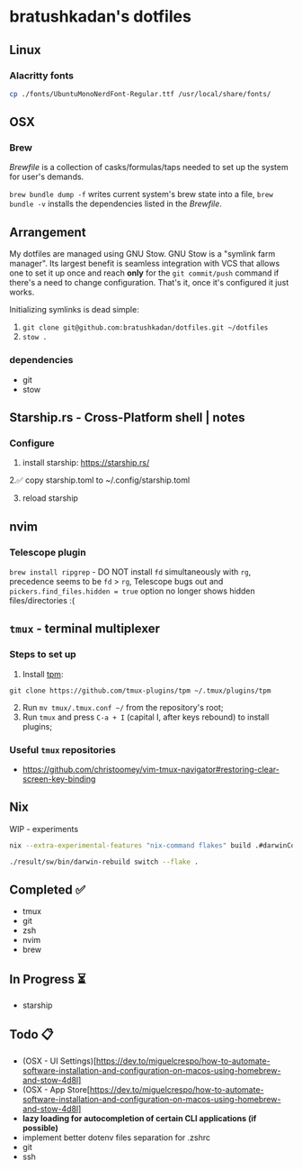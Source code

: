 # bratushkadan's dotfiles

## Linux

### Alacritty fonts

```bash
cp ./fonts/UbuntuMonoNerdFont-Regular.ttf /usr/local/share/fonts/
```

## OSX

### Brew

*Brewfile* is a collection of casks/formulas/taps needed to set up the system for user's demands.

`brew bundle dump -f` writes current system's brew state into a file, `brew bundle -v` installs the dependencies listed in the *Brewfile*.

## Arrangement

My dotfiles are managed using GNU Stow. GNU Stow is a "symlink farm manager". Its largest benefit is seamless integration with VCS that allows one to set it up once and reach **only** for the `git commit/push` command if there's a need to change configuration. That's it, once it's configured it just works.

Initializing symlinks is dead simple:

1. `git clone git@github.com:bratushkadan/dotfiles.git ~/dotfiles`
2. `stow .`

### dependencies

- git
- stow

## Starship.rs - Cross-Platform shell | notes

### Configure

1. install starship: https://starship.rs/

2.✅ copy starship.toml to ~/.config/starship.toml

3. reload starship

## nvim

### Telescope plugin

`brew install ripgrep` - DO NOT install `fd` simultaneously with `rg`, precedence seems to be `fd` > `rg`, Telescope bugs out and `pickers.find_files.hidden = true` option no longer shows hidden files/directories :(

## `tmux` - terminal multiplexer

### Steps to set up

1. Install [tpm](https://github.com/tmux-plugins/tpm):

```shell
git clone https://github.com/tmux-plugins/tpm ~/.tmux/plugins/tpm
```

2. Run `mv tmux/.tmux.conf ~/` from the repository's root;
3. Run `tmux` and press `C-a + I` (capital I, after keys rebound) to install plugins;

### Useful `tmux` repositories

- https://github.com/christoomey/vim-tmux-navigator#restoring-clear-screen-key-binding

## Nix

WIP - experiments

```sh
nix --extra-experimental-features "nix-command flakes" build .#darwinConfigurations.bratushkadan.system
```

```sh
./result/sw/bin/darwin-rebuild switch --flake .
```

## Completed ✅

- tmux
- git
- zsh
- nvim
- brew

## In Progress ⏳

- starship

## Todo 📋

- (OSX - UI Settings)[https://dev.to/miguelcrespo/how-to-automate-software-installation-and-configuration-on-macos-using-homebrew-and-stow-4d8l]
- (OSX - App Store[https://dev.to/miguelcrespo/how-to-automate-software-installation-and-configuration-on-macos-using-homebrew-and-stow-4d8l]
- **lazy loading for autocompletion of certain CLI applications (if possible)**
- implement better dotenv files separation for .zshrc
- git
- ssh

